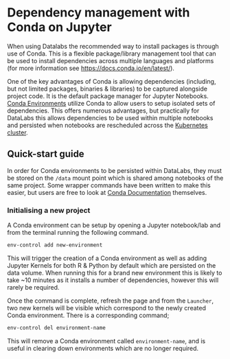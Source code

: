# Dependency management with Conda on Jupyter

When using Datalabs the recommended way to install packages is through use of
Conda. This is a flexible package/library management tool that can be used to
install dependencies across multiple languages and platforms (for more
information see <https://docs.conda.io/en/latest/>).

One of the key advantages of Conda is allowing dependencies (including, but not
limited packages, binaries & libraries) to be captured alongside project code.
It is the default package manager for Jupyter Notebooks. [Conda
Environments](https://docs.conda.io/projects/conda/en/latest/user-guide/tasks/manage-environments.html)
utilize Conda to allow users to setup isolated sets of dependencies. This offers
numerous advantages, but practically for DataLabs this allows dependencies to be
used within multiple notebooks and persisted when notebooks are rescheduled
across the [Kubernetes cluster](https://kubernetes.io/docs/home/).

## Quick-start guide

In order for Conda environments to be persisted within DataLabs, they must be
stored on the `/data` mount point which is shared among notebooks of the same
project. Some wrapper commands have been written to make this easier, but users
are free to look at [Conda
Documentation](https://docs.conda.io/projects/conda/en/latest/user-guide/tasks/manage-environments.html)
themselves.

### Initialising a new project

A Conda environment can be setup by opening a Jupyter notebook/lab and from the
terminal running the following command.

```bash
env-control add new-environment
```

This will trigger the creation of a Conda environment as well as adding Jupyter
Kernels for both R & Python by default which are persisted on the data volume.
When running this for a brand new environment this is likely to take ~10 minutes
as it installs a number of dependencies, however this will rarely be required.

Once the command is complete, refresh the page and from the `Launcher`, two new
kernels will be visible which correspond to the newly created Conda environment.
There is a corresponding command;

```bash
env-control del environment-name
```

This will remove a Conda environment called `environment-name`, and is useful in
clearing down environments which are no longer required.
